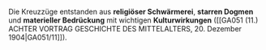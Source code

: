 
Die Kreuzzüge entstanden aus **religiöser Schwärmerei**, **starren Dogmen** und **materieller Bedrückung** mit wichtigen **Kulturwirkungen** ([[GA051 (11.) ACHTER VORTRAG GESCHICHTE DES MITTELALTERS, 20. Dezember 1904|GA051/11]]).
